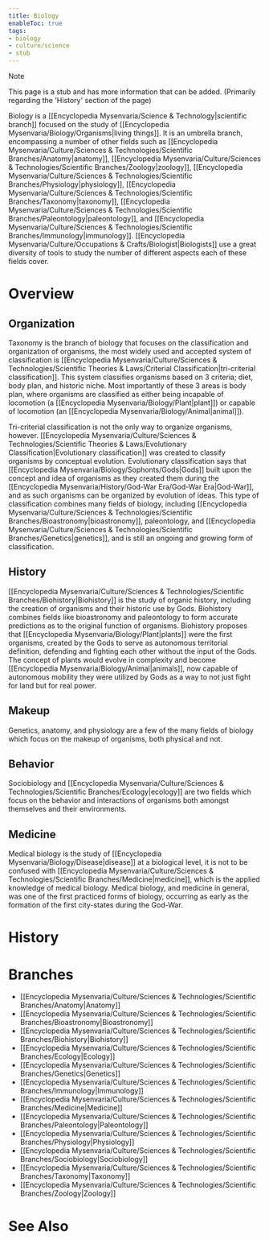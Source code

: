 ```yaml
---
title: Biology
enableToc: true
tags:
- biology
- culture/science
- stub
---
```


> [!note]
> This page is a stub and has more information that can be added.
> (Primarily regarding the 'History' section of the page)

Biology is a [[Encyclopedia Mysenvaria/Science & Technology|scientific branch]] focused on the study of [[Encyclopedia Mysenvaria/Biology/Organisms|living things]]. It is an umbrella branch, encompassing a number of other fields such as [[Encyclopedia Mysenvaria/Culture/Sciences & Technologies/Scientific Branches/Anatomy|anatomy]], [[Encyclopedia Mysenvaria/Culture/Sciences & Technologies/Scientific Branches/Zoology|zoology]], [[Encyclopedia Mysenvaria/Culture/Sciences & Technologies/Scientific Branches/Physiology|physiology]], [[Encyclopedia Mysenvaria/Culture/Sciences & Technologies/Scientific Branches/Taxonomy|taxonomy]], [[Encyclopedia Mysenvaria/Culture/Sciences & Technologies/Scientific Branches/Paleontology|paleontology]], and [[Encyclopedia Mysenvaria/Culture/Sciences & Technologies/Scientific Branches/Immunology|immunology]]. [[Encyclopedia Mysenvaria/Culture/Occupations & Crafts/Biologist|Biologists]] use a great diversity of tools to study the number of different aspects each of these fields cover.
# Overview
## Organization
Taxonomy is the branch of biology that focuses on the classification and organization of organisms, the most widely used and accepted system of classification is [[Encyclopedia Mysenvaria/Culture/Sciences & Technologies/Scientific Theories & Laws/Criterial Classification|tri-criterial classification]]. This system classifies organisms based on 3 criteria; diet, body plan, and historic niche. Most importantly of these 3 areas is body plan, where organisms are classified as either being incapable of locomotion (a [[Encyclopedia Mysenvaria/Biology/Plant|plant]]) or capable of locomotion (an [[Encyclopedia Mysenvaria/Biology/Animal|animal]]).

Tri-criterial classification is not the only way to organize organisms, however. [[Encyclopedia Mysenvaria/Culture/Sciences & Technologies/Scientific Theories & Laws/Evolutionary Classification|Evolutionary classification]] was created to classify organisms by conceptual evolution. Evolutionary classification says that [[Encyclopedia Mysenvaria/Biology/Sophonts/Gods|Gods]] built upon the concept and idea of organisms as they created them during the [[Encyclopedia Mysenvaria/History/God-War Era/God-War Era|God-War]], and as such organisms can be organized by evolution of ideas. This type of classification combines many fields of biology, including [[Encyclopedia Mysenvaria/Culture/Sciences & Technologies/Scientific Branches/Bioastronomy|bioastronomy]], paleontology, and [[Encyclopedia Mysenvaria/Culture/Sciences & Technologies/Scientific Branches/Genetics|genetics]], and is still an ongoing and growing form of classification.
## History
[[Encyclopedia Mysenvaria/Culture/Sciences & Technologies/Scientific Branches/Biohistory|Biohistory]] is the study of organic history, including the creation of organisms and their historic use by Gods. Biohistory combines fields like bioastronomy and paleontology to form accurate predictions as to the original function of organisms. Biohistory proposes that [[Encyclopedia Mysenvaria/Biology/Plant|plants]] were the first organisms, created by the Gods to serve as autonomous territorial definition, defending and fighting each other without the input of the Gods. The concept of plants would evolve in complexity and become [[Encyclopedia Mysenvaria/Biology/Animal|animals]], now capable of autonomous mobility they were utilized by Gods as a way to not just fight for land but for real power.
## Makeup
Genetics, anatomy, and physiology are a few of the many fields of biology which focus on the makeup of organisms, both physical and not.
## Behavior
Sociobiology and [[Encyclopedia Mysenvaria/Culture/Sciences & Technologies/Scientific Branches/Ecology|ecology]] are two fields which focus on the behavior and interactions of organisms both amongst themselves and their environments. 
## Medicine
Medical biology is the study of [[Encyclopedia Mysenvaria/Biology/Disease|disease]] at a biological level, it is not to be confused with [[Encyclopedia Mysenvaria/Culture/Sciences & Technologies/Scientific Branches/Medicine|medicine]], which is the applied knowledge of medical biology. Medical biology, and medicine in general, was one of the first practiced forms of biology, occurring as early as the formation of the first city-states during the God-War.
# History

# Branches
- [[Encyclopedia Mysenvaria/Culture/Sciences & Technologies/Scientific Branches/Anatomy|Anatomy]]
- [[Encyclopedia Mysenvaria/Culture/Sciences & Technologies/Scientific Branches/Bioastronomy|Bioastronomy]]
- [[Encyclopedia Mysenvaria/Culture/Sciences & Technologies/Scientific Branches/Biohistory|Biohistory]]
- [[Encyclopedia Mysenvaria/Culture/Sciences & Technologies/Scientific Branches/Ecology|Ecology]]
- [[Encyclopedia Mysenvaria/Culture/Sciences & Technologies/Scientific Branches/Genetics|Genetics]]
- [[Encyclopedia Mysenvaria/Culture/Sciences & Technologies/Scientific Branches/Immunology|Immunology]]
- [[Encyclopedia Mysenvaria/Culture/Sciences & Technologies/Scientific Branches/Medicine|Medicine]]
- [[Encyclopedia Mysenvaria/Culture/Sciences & Technologies/Scientific Branches/Paleontology|Paleontology]]
- [[Encyclopedia Mysenvaria/Culture/Sciences & Technologies/Scientific Branches/Physiology|Physiology]]
- [[Encyclopedia Mysenvaria/Culture/Sciences & Technologies/Scientific Branches/Sociobiology|Sociobiology]]
- [[Encyclopedia Mysenvaria/Culture/Sciences & Technologies/Scientific Branches/Taxonomy|Taxonomy]]
- [[Encyclopedia Mysenvaria/Culture/Sciences & Technologies/Scientific Branches/Zoology|Zoology]]
# See Also